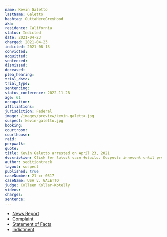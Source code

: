 ```yaml
---
name: Kevin Galetto
lastName: Galetto
hashtag: OuttaHereGreyHood
aka:
residence: California
status: Indicted
date: 2021-04-23
charged: 2021-04-23
indicted: 2021-08-13
convicted:
acquitted:
sentenced:
dismissed:
deceased:
plea_hearing:
trial_date:
trial_type:
sentencing:
status_conference: 2022-11-28
age: 61
occupation:
affiliations:
jurisdiction: Federal
image: /images/preview/kevin-galetto.jpg
suspect: kevin-galetto.jpg
booking:
courtroom:
courthouse:
raid:
perpwalk:
quote:
title: Kevin Galetto arrested on April 23, 2021
description: Click for latest case details. Suspects innocent until proven guilty.
author: seditiontrack
layout: suspect
published: true
caseNumber: 21-cr-0517
caseName: USA v. GALETTO
judge: Colleen Kollar-Kotelly
videos:
charges:
sentence:
---
```

- [News Report](https://www.msn.com/en-us/news/us/61-year-old-westminster-man-arrested-in-connection-with-jan-6-capitol-riots/ar-BB1fZg2s)
- [Complaint](https://www.justice.gov/usao-dc/case-multi-defendant/file/1389316/download)
- [Statement of Facts](https://www.justice.gov/usao-dc/case-multi-defendant/file/1389321/download)
- [Indictment](https://www.justice.gov/usao-dc/case-multi-defendant/file/1459351/download)
